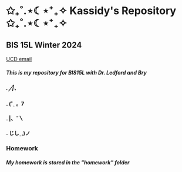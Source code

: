 # ✩₊˚.⋆☾⋆⁺₊✧ Kassidy's Repository ✩₊˚.⋆☾⋆⁺₊✧
## BIS 15L Winter 2024
[UCD email](mailto:kcyu@ucdavis.edu)

##### This is my repository for BIS15L with Dr. Ledford and Bry

##### .  ╱|、
#### . (˚ˎ 。7  
#### . |、˜〵          
#### . じしˍ,)ノ

### Homework
##### My homework is stored in the "homework" folder
